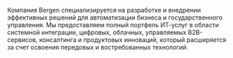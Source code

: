 Компания Bergen специализируется на разработке и внедрении эффективных решений для автоматизации бизнеса и государственного управления.
Мы предоставляем полный портфель ИТ-услуг в области системной интеграции, цифровых, облачных, управляемых B2B-сервисов, консалтинга и продуктовых инноваций, который расширяется за счет освоения передовых и востребованных технологий. 

